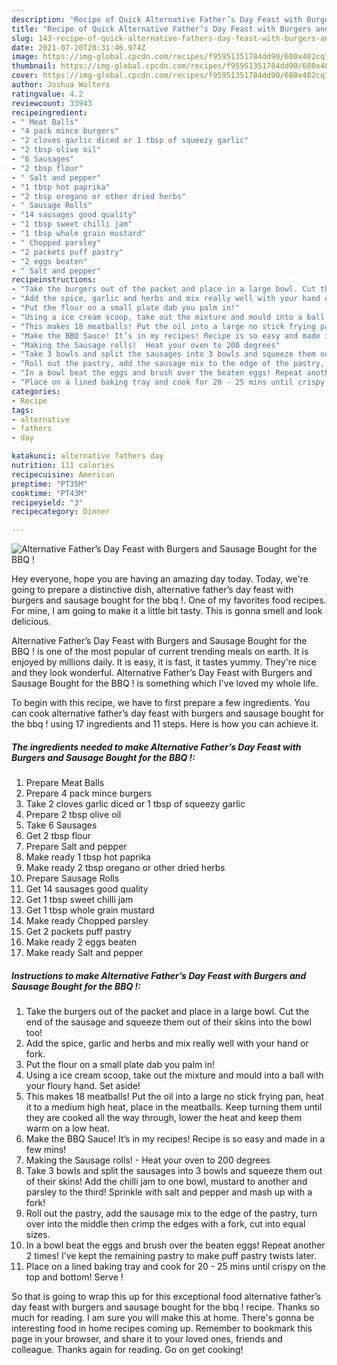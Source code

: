 ```yaml
---
description: "Recipe of Quick Alternative Father’s Day Feast with Burgers and Sausage Bought for the BBQ !"
title: "Recipe of Quick Alternative Father’s Day Feast with Burgers and Sausage Bought for the BBQ !"
slug: 143-recipe-of-quick-alternative-fathers-day-feast-with-burgers-and-sausage-bought-for-the-bbq
date: 2021-07-20T20:31:46.974Z
image: https://img-global.cpcdn.com/recipes/f95951351784dd90/680x482cq70/alternative-fathers-day-feast-with-burgers-and-sausage-bought-for-the-bbq-recipe-main-photo.jpg
thumbnail: https://img-global.cpcdn.com/recipes/f95951351784dd90/680x482cq70/alternative-fathers-day-feast-with-burgers-and-sausage-bought-for-the-bbq-recipe-main-photo.jpg
cover: https://img-global.cpcdn.com/recipes/f95951351784dd90/680x482cq70/alternative-fathers-day-feast-with-burgers-and-sausage-bought-for-the-bbq-recipe-main-photo.jpg
author: Joshua Walters
ratingvalue: 4.2
reviewcount: 33943
recipeingredient:
- " Meat Balls"
- "4 pack mince burgers"
- "2 cloves garlic diced or 1 tbsp of squeezy garlic"
- "2 tbsp olive oil"
- "6 Sausages"
- "2 tbsp flour"
- " Salt and pepper"
- "1 tbsp hot paprika"
- "2 tbsp oregano or other dried herbs"
- " Sausage Rolls"
- "14 sausages good quality"
- "1 tbsp sweet chilli jam"
- "1 tbsp whole grain mustard"
- " Chopped parsley"
- "2 packets puff pastry"
- "2 eggs beaten"
- " Salt and pepper"
recipeinstructions:
- "Take the burgers out of the packet and place in a large bowl. Cut the end of the sausage and squeeze them out of their skins into the bowl too!"
- "Add the spice, garlic and herbs and mix really well with your hand or fork."
- "Put the flour on a small plate dab you palm in!"
- "Using a ice cream scoop, take out the mixture and mould into a ball with your floury hand. Set aside!"
- "This makes 18 meatballs! Put the oil into a large no stick frying pan, heat it to a medium high heat, place in the meatballs. Keep turning them until they are cooked all the way through, lower the heat and keep them warm on a low heat."
- "Make the BBQ Sauce! It’s in my recipes! Recipe is so easy and made in a few mins!"
- "Making the Sausage rolls!  Heat your oven to 200 degrees"
- "Take 3 bowls and split the sausages into 3 bowls and squeeze them out of their skins! Add the chilli jam to one bowl, mustard to another and parsley to the third! Sprinkle with salt and pepper and mash up with a fork!"
- "Roll out the pastry, add the sausage mix to the edge of the pastry, turn over into the middle then crimp the edges with a fork, cut into equal sizes."
- "In a bowl beat the eggs and brush over the beaten eggs! Repeat another 2 times! I’ve kept the remaining pastry to make puff pastry twists later."
- "Place on a lined baking tray and cook for 20 - 25 mins until crispy on the top and bottom! Serve !"
categories:
- Recipe
tags:
- alternative
- fathers
- day

katakunci: alternative fathers day 
nutrition: 111 calories
recipecuisine: American
preptime: "PT35M"
cooktime: "PT43M"
recipeyield: "3"
recipecategory: Dinner

---
```



![Alternative Father’s Day Feast with Burgers and Sausage Bought for the BBQ !](https://img-global.cpcdn.com/recipes/f95951351784dd90/680x482cq70/alternative-fathers-day-feast-with-burgers-and-sausage-bought-for-the-bbq-recipe-main-photo.jpg)

Hey everyone, hope you are having an amazing day today. Today, we're going to prepare a distinctive dish, alternative father’s day feast with burgers and sausage bought for the bbq !. One of my favorites food recipes. For mine, I am going to make it a little bit tasty. This is gonna smell and look delicious.



Alternative Father’s Day Feast with Burgers and Sausage Bought for the BBQ ! is one of the most popular of current trending meals on earth. It is enjoyed by millions daily. It is easy, it is fast, it tastes yummy. They're nice and they look wonderful. Alternative Father’s Day Feast with Burgers and Sausage Bought for the BBQ ! is something which I've loved my whole life.


To begin with this recipe, we have to first prepare a few ingredients. You can cook alternative father’s day feast with burgers and sausage bought for the bbq ! using 17 ingredients and 11 steps. Here is how you can achieve it.

<!--inarticleads1-->

##### The ingredients needed to make Alternative Father’s Day Feast with Burgers and Sausage Bought for the BBQ !:

1. Prepare  Meat Balls
1. Prepare 4 pack mince burgers
1. Take 2 cloves garlic diced or 1 tbsp of squeezy garlic
1. Prepare 2 tbsp olive oil
1. Take 6 Sausages
1. Get 2 tbsp flour
1. Prepare  Salt and pepper
1. Make ready 1 tbsp hot paprika
1. Make ready 2 tbsp oregano or other dried herbs
1. Prepare  Sausage Rolls
1. Get 14 sausages good quality
1. Get 1 tbsp sweet chilli jam
1. Get 1 tbsp whole grain mustard
1. Make ready  Chopped parsley
1. Get 2 packets puff pastry
1. Make ready 2 eggs beaten
1. Make ready  Salt and pepper




<!--inarticleads2-->

##### Instructions to make Alternative Father’s Day Feast with Burgers and Sausage Bought for the BBQ !:

1. Take the burgers out of the packet and place in a large bowl. Cut the end of the sausage and squeeze them out of their skins into the bowl too!
1. Add the spice, garlic and herbs and mix really well with your hand or fork.
1. Put the flour on a small plate dab you palm in!
1. Using a ice cream scoop, take out the mixture and mould into a ball with your floury hand. Set aside!
1. This makes 18 meatballs! Put the oil into a large no stick frying pan, heat it to a medium high heat, place in the meatballs. Keep turning them until they are cooked all the way through, lower the heat and keep them warm on a low heat.
1. Make the BBQ Sauce! It’s in my recipes! Recipe is so easy and made in a few mins!
1. Making the Sausage rolls!  - Heat your oven to 200 degrees
1. Take 3 bowls and split the sausages into 3 bowls and squeeze them out of their skins! Add the chilli jam to one bowl, mustard to another and parsley to the third! Sprinkle with salt and pepper and mash up with a fork!
1. Roll out the pastry, add the sausage mix to the edge of the pastry, turn over into the middle then crimp the edges with a fork, cut into equal sizes.
1. In a bowl beat the eggs and brush over the beaten eggs! Repeat another 2 times! I’ve kept the remaining pastry to make puff pastry twists later.
1. Place on a lined baking tray and cook for 20 - 25 mins until crispy on the top and bottom! Serve !




So that is going to wrap this up for this exceptional food alternative father’s day feast with burgers and sausage bought for the bbq ! recipe. Thanks so much for reading. I am sure you will make this at home. There's gonna be interesting food in home recipes coming up. Remember to bookmark this page in your browser, and share it to your loved ones, friends and colleague. Thanks again for reading. Go on get cooking!
